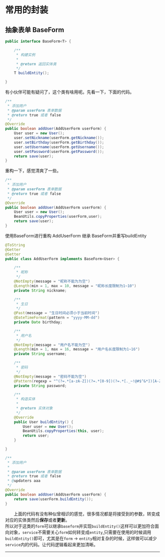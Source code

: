 # 常用的封装

## 抽象表单 BaseForm
```java
public interface BaseForm<T> {

    /**
     * 构建实例
     *
     * @return 返回实体类
     */
    T buildEntity();

}
```

有小伙伴可能有疑问了，这个类有啥用呢。先看一下，下面的代码。

```java
/**
 * 添加用户
 * @param userForm 表单数据
 * @return true 或者 false
 */
@Override
public boolean addUser(AddUserForm userForm) {
    User user = new User();
    user.setNickname(userForm.getNickname());
    user.setBirthday(userForm.getBirthday());
    user.setUsername(userForm.getUsername());
    user.setPassword(userForm.getPassword());
    return save(user);
}
```

重构一下，感觉清爽了一些。

```java
/**
 * 添加用户
 * @param userForm 表单数据
 * @return true 或者 false
 */
@Override
public boolean addUser(AddUserForm userForm) {
    User user = new User();
    BeanUtils.copyProperties(userForm,user);
    return save(user);
}
```

使用BaseForm进行重构 AddUserForm 继承 BaseForm并重写buildEntity

```java
@ToString
@Getter
@Setter
public class AddUserForm implements BaseForm<User> {

    /**
     * 昵称
     */
    @NotEmpty(message = "昵称不能为为空")
    @Length(min = 1, max = 10, message = "昵称长度限制为1~10")
    private String nickname;

    /**
     * 生日
     */
    @Past(message = "生日时间必须小于当前时间")
    @DateTimeFormat(pattern = "yyyy-MM-dd")
    private Date birthday;

    /**
     * 用户名
     */
    @NotEmpty(message = "用户名不能为空")
    @Length(min = 1, max = 16, message = "用户名长度限制为1~16")
    private String username;

    /**
     * 密码
     */
    @NotEmpty(message = "密码不能为空")
    @Pattern(regexp = "^(?=.*[a-zA-Z])(?=.*[0-9])(?=.*[._~!@#$^&*])[A-Za-z0-9._~!@#$^&*]{8,20}$", message = "密码不符合规范")
    private String password;

    /**
     * 构造实体
     *
     * @return 实体对象
     */
    @Override
    public User buildEntity() {
        User user = new User();
        BeanUtils.copyProperties(this, user);
        return user;
    }

}
```

```java
/**
 * 添加用户
 *
 * @param userForm 表单数据
 * @return true 或者 false
 * @updaters aaa
 */
@Override
public boolean addUser(AddUserForm userForm) {
    return save(userForm.buildEntity());
}
```

&emsp;&emsp;上面的代码有没有种似曾相识的感觉，很多情况都是将接受到的参数，转变成对应的实体类然后**保存**或者**更新**。  
所以对于这类的`form`可以继承`baseform`并实现`buildEntity()`这样可以更加符合面向对象，`service`不需要关心`form`如何转变成`entity`,只需要在使用的时候调用`buildEntity()`即可，尤其是在`form` -> `entity`相对复杂的时候，这样做可以减少`service`内的代码。让代码逻辑看起来更加清晰。

----
